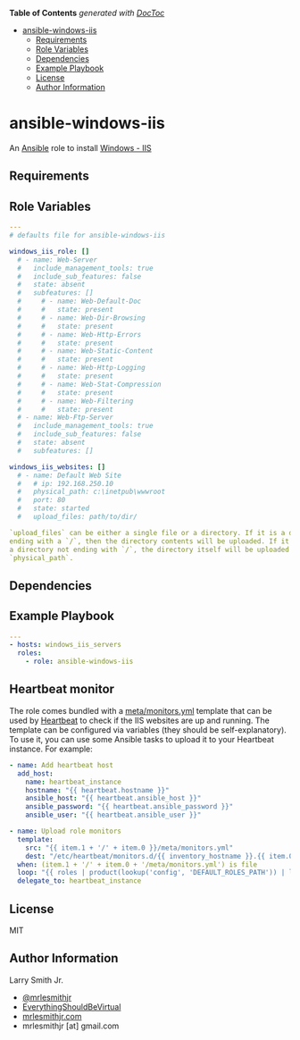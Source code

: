 <!-- START doctoc generated TOC please keep comment here to allow auto update -->
<!-- DON'T EDIT THIS SECTION, INSTEAD RE-RUN doctoc TO UPDATE -->
**Table of Contents**  *generated with [DocToc](https://github.com/thlorenz/doctoc)*

- [ansible-windows-iis](#ansible-windows-iis)
  - [Requirements](#requirements)
  - [Role Variables](#role-variables)
  - [Dependencies](#dependencies)
  - [Example Playbook](#example-playbook)
  - [License](#license)
  - [Author Information](#author-information)

<!-- END doctoc generated TOC please keep comment here to allow auto update -->

# ansible-windows-iis

An [Ansible](https://www.ansible.com) role to install [Windows - IIS](https://www.iis.net/)

## Requirements

## Role Variables

```yaml
---
# defaults file for ansible-windows-iis

windows_iis_role: []
  # - name: Web-Server
  #   include_management_tools: true
  #   include_sub_features: false
  #   state: absent
  #   subfeatures: []
  #     # - name: Web-Default-Doc
  #     #   state: present
  #     # - name: Web-Dir-Browsing
  #     #   state: present
  #     # - name: Web-Http-Errors
  #     #   state: present
  #     # - name: Web-Static-Content
  #     #   state: present
  #     # - name: Web-Http-Logging
  #     #   state: present
  #     # - name: Web-Stat-Compression
  #     #   state: present
  #     # - name: Web-Filtering
  #     #   state: present
  # - name: Web-Ftp-Server
  #   include_management_tools: true
  #   include_sub_features: false
  #   state: absent
  #   subfeatures: []

windows_iis_websites: []
  # - name: Default Web Site
  #   # ip: 192.168.250.10
  #   physical_path: c:\inetpub\wwwroot
  #   port: 80
  #   state: started
  #   upload_files: path/to/dir/

`upload_files` can be either a single file or a directory. If it is a directory
ending with a `/`, then the directory contents will be uploaded. If it is
a directory not ending with `/`, the directory itself will be uploaded under
`physical_path`.

```

## Dependencies

## Example Playbook

```yaml
---
- hosts: windows_iis_servers
  roles:
    - role: ansible-windows-iis
```

## Heartbeat monitor

The role comes bundled with a [meta/monitors.yml](meta/monitors.yml) template
that can be used by [Heartbeat](https://www.elastic.co/products/beats/heartbeat)
to check if the IIS websites are up and running. The template can be
configured via variables (they should be self-explanatory). To use it, you can
use some Ansible tasks to upload it to your Heartbeat instance. For example:

```yaml
- name: Add heartbeat host
  add_host:
    name: heartbeat_instance
    hostname: "{{ heartbeat.hostname }}"
    ansible_host: "{{ heartbeat.ansible_host }}"
    ansible_password: "{{ heartbeat.ansible_password }}"
    ansible_user: "{{ heartbeat.ansible_user }}"

- name: Upload role monitors
  template:
    src: "{{ item.1 + '/' + item.0 }}/meta/monitors.yml"
    dest: "/etc/heartbeat/monitors.d/{{ inventory_hostname }}.{{ item.0.split('.')[-1] }}.yml"
  when: (item.1 + '/' + item.0 + '/meta/monitors.yml') is file
  loop: "{{ roles | product(lookup('config', 'DEFAULT_ROLES_PATH')) | list }}"
  delegate_to: heartbeat_instance
```

## License

MIT

## Author Information

Larry Smith Jr.

-   [@mrlesmithjr](https://www.twitter.com/mrlesmithjr)
-   [EverythingShouldBeVirtual](http://everythingshouldbevirtual.com)
-   [mrlesmithjr.com](http://mrlesmithjr.com)
-   mrlesmithjr [at] gmail.com
